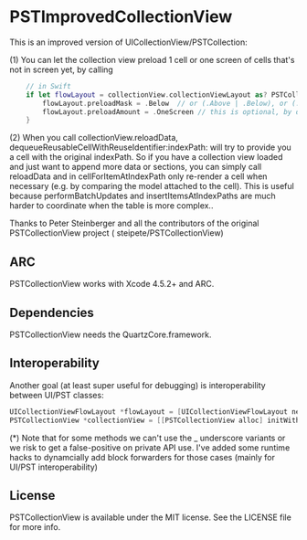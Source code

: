 PSTImprovedCollectionView
=========================

This is an improved version of UICollectionView/PSTCollection:

(1) You can let the collection view preload 1 cell or one screen of cells that's not in screen yet, by calling

``` swift
    // in Swift
    if let flowLayout = collectionView.collectionViewLayout as? PSTCollectionViewFlowLayout {
        flowLayout.preloadMask = .Below  // or (.Above | .Below), or (.Left | .Right)
        flowLayout.preloadAmount = .OneScreen // this is optional, by default it preloads one cell
    }
```

(2) When you call collectionView.reloadData, dequeueReusableCellWithReuseIdentifier:indexPath: will try to provide you a cell with the original indexPath. So if you have a collection view loaded and just want to append more data or sections, you can simply call reloadData and in cellForItemAtIndexPath only re-render a cell when necessary (e.g. by comparing the model attached to the cell). This is useful because performBatchUpdates and insertItemsAtIndexPaths are much harder to coordinate when the table is more complex..

Thanks to Peter Steinberger and all the contributors of the original PSTCollectionView project ( steipete/PSTCollectionView)

## ARC

PSTCollectionView works with Xcode 4.5.2+ and ARC.

## Dependencies

PSTCollectionView needs the QuartzCore.framework.

## Interoperability

Another goal (at least super useful for debugging) is interoperability between UI/PST classes:

``` objective-c
UICollectionViewFlowLayout *flowLayout = [UICollectionViewFlowLayout new];
PSTCollectionView *collectionView = [[PSTCollectionView alloc] initWithFrame:self.view.bounds collectionViewLayout:(PSTCollectionViewFlowLayout *)flowLayout];
```

(*) Note that for some methods we can't use the _ underscore variants or we risk to get a false-positive on private API use. I've added some runtime hacks to dynamcially add block forwarders for those cases (mainly for UI/PST interoperability)


## License

PSTCollectionView is available under the MIT license. See the LICENSE file for more info.
